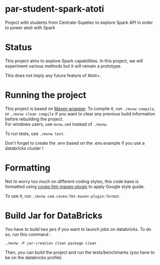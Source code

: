 # par-student-spark-atoti

Project with students from Centrale-Supélec to explore Spark API in order to power atoti with Spark

# Status

This project aims to explore Spark capabilities. In this project, we will experiment various methods
but it will remain a prototype.

This does not imply any future feature of Atoti+.

# Running the project

This project is based on [Maven wrapper](https://github.com/takari/maven-wrapper). To compile it,
run `./mvnw compile`, or `./mvnw clean compile` if you want to clear any previous build information
before rebuilding the project.<br>
For windows users, use `mvnw.cmd` instead of `./mvnw`.

To run tests, use `./mvnw test`.

Don't forget to create the .env based on the .env.example if you use a databricks cluster !

# Formatting

Not to worry too much on different coding styles, this code base is formatted
using [coveo fmt-maven-plugin](https://github.com/coveooss/fmt-maven-plugin) to apply Google style
guide.

To use it, run `./mvnw com.coveo:fmt-maven-plugin:format`.

# Build Jar for DataBricks

You have to build two jars if you want to launch jobs on databricks. To do so, run this command :
```shell
./mvnw -P jar-creation clean package clean
```
Then, you can build the project and run the tests/benchmarks (you have to be on the databricks profile)